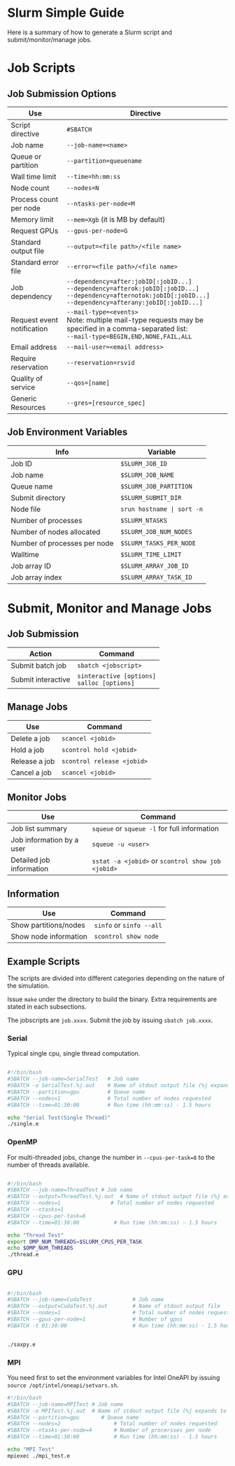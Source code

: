 # Slurm Simple Guide

Here is a summary of how to generate a Slurm script and submit/monitor/manage jobs.

# Job Scripts

## Job Submission Options
|Use |	Directive |
|----|--------|
|Script directive|	`#SBATCH`|
|Job name|	`--job-name=<name>`|
|Queue or partition|	`--partition=queuename`|
|Wall time limit| `--time=hh:mm:ss`|
|Node count	|`--nodes=N`|
|Process count per node| `--ntasks-per-node=M`|
|Memory limit|	`--mem=Xgb` (it is MB by default)|
|Request GPUs|	`--gpus-per-node=G`|
|Standard output file|	`--output=<file path>/<file name>` |
|Standard error file|	`--error=<file path>/<file name>` |
|Job dependency|`--dependency=after:jobID[:jobID...]`<br>`--dependency=afterok:jobID[:jobID...]`<br>`--dependency=afternotok:jobID[:jobID...]`<br>`--dependency=afterany:jobID[:jobID...]`|
|Request event notification| `--mail-type=<events>` <br>Note: multiple mail-type requests may be specified in a comma-separated list:<br> `--mail-type=BEGIN,END,NONE,FAIL,ALL`|
|Email address|	`--mail-user=<email address>`|
|Require reservation|`--reservation=rsvid`|
|Quality of service	| `--qos=[name]`|
|Generic Resources|`--gres=[resource_spec]`|


## Job Environment Variables
| Info	| Variable |
|-------|-------|
|Job ID	|`$SLURM_JOB_ID`|
|Job name	|	`$SLURM_JOB_NAME`|
|Queue name	|`$SLURM_JOB_PARTITION`|
|Submit directory	|`$SLURM_SUBMIT_DIR`|
|Node file	|`srun hostname \| sort -n`|
|Number of processes| `$SLURM_NTASKS`|
|Number of nodes allocated | `$SLURM_JOB_NUM_NODES`|
|Number of processes per node |	`$SLURM_TASKS_PER_NODE` |
|Walltime | `$SLURM_TIME_LIMIT` |
|Job array ID | `$SLURM_ARRAY_JOB_ID` |
|Job array index |`$SLURM_ARRAY_TASK_ID` |


# Submit, Monitor and Manage Jobs

## Job Submission

| Action| Command|
|-------|---------|
| Submit batch job	|`sbatch <jobscript>`|
|Submit interactive | `sinteractive [options]` <br> `salloc [options]`|

## Manage Jobs
|Use|	Command|
|---|----------|
|Delete a job|	`scancel <jobid>`|
|Hold a job	| `scontrol hold <jobid>`|
|Release a job|	`scontrol release <jobid>`|
|Cancel a job|`scancel <jobid>`|

## Monitor Jobs
|Use	| Command |
|-------|---------|
|Job list summary| `squeue` or `squeue -l` for full information|
|Job information by a user	|	`squeue -u <user>`|
|Detailed job information	|	`sstat -a <jobid>` or `scontrol show job <jobid>`|


## Information
|Use	| Command |
|-------|---------|
|Show partitions/nodes| `sinfo` or `sinfo --all`|
|Show node information| `scontrol show node`|


## Example Scripts

The scripts are divided into different categories depending on the nature of the simulation.

Issue `make` under the directory to build the binary. Extra requirements are stated in each subsections. 

The jobscripts are `job.xxxx`. Submit the job by issuing `sbatch job.xxxx`.

### Serial
Typical single cpu, single thread computation.

```bash

#!/bin/bash
#SBATCH --job-name=SerialTest   # Job name
#SBATCH -o SerialTest.%j.out    # Name of stdout output file (%j expands to jobId)
#SBATCH --partition=gpu         # Queue name
#SBATCH --nodes=1               # Total number of nodes requested
#SBATCH --time=01:30:00         # Run time (hh:mm:ss) - 1.5 hours

echo "Serial Test(Single Thread)"
./single.e

```
### OpenMP
For multi-threaded jobs, change the number in `--cpus-per-task=8` to the number of threads available. 
```bash

#!/bin/bash
#SBATCH --job-name=ThreadTest # Job name
#SBATCH --output=ThreadTest.%j.out  # Name of stdout output file (%j expands to jobId)
#SBATCH --nodes=1                # Total number of nodes requested
#SBATCH --ntasks=1
#SBATCH --cpus-per-task=8
#SBATCH --time=01:30:00           # Run time (hh:mm:ss) - 1.5 hours

echo "Thread Test"
export OMP_NUM_THREADS=$SLURM_CPUS_PER_TASK
echo $OMP_NUM_THREADS
./thread.e

```
### GPU

```bash

#!/bin/bash  
#SBATCH --job-name=CudaTest             # Job name
#SBATCH --output=CudaTest.%j.out        # Name of stdout output file 
#SBATCH --nodes=1                       # Total number of nodes requested
#SBATCH --gpus-per-node=1               # Number of gpus
#SBATCH -t 01:30:00                     # Run time (hh:mm:ss) - 1.5 hours


./saxpy.e
```
### MPI
You need first to set the environment variables for Intel OneAPI by issuing `source /opt/intel/oneapi/setvars.sh`.

```bash
#!/bin/bash
#SBATCH --job-name=MPITest # Job name
#SBATCH -o MPITest.%j.out  # Name of stdout output file (%j expands to jobId)
#SBATCH --partition=gpu       # Queue name
#SBATCH --nodes=2                 # Total number of nodes requested
#SBATCH --ntasks-per-node=4       # Number of procersses per node
#SBATCH --time=01:30:00           # Run time (hh:mm:ss) - 1.5 hours

echo "MPI Test"
mpiexec ./mpi_test.e
```

